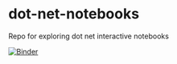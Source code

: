# dot-net-notebooks
Repo for exploring dot net interactive notebooks

[![Binder](https://mybinder.org/badge_logo.svg)](https://mybinder.org/v2/gh/JonTheTurnip/dot-net-notebooks/main)
